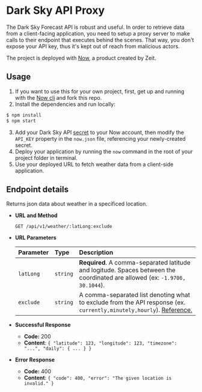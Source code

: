 # Dark Sky API Proxy

The Dark Sky Forecast API is robust and useful. In order to retrieve data from a client-facing application, you need to setup a proxy server to make calls to their endpoint that executes behind the scenes. That way, you don't expose your API key, thus it's kept out of reach from malicious actors.

The project is deployed with [Now](https://zeit.co/now), a product created by Zeit.

## Usage

1. If you want to use this for your own project, first, get up and running with the [Now cli](https://zeit.co/docs/v1/getting-started/introduction-to-now/) and fork this repo.
2. Install the dependencies and run locally: 
```bash
$ npm install
$ npm start
```
3. Add your Dark Sky API [secret](https://zeit.co/docs/v1/getting-started/secrets/) to your Now account, then modify the `API_KEY` property in the `now.json` file, referencing your newly-created secret.
4. Deploy your application by running the `now` command in the root of your project folder in terminal.
5. Use your deployed URL to fetch weather data from a client-side application.

## Endpoint details

Returns json data about weather in a specificed location.

* **URL and Method**

  ```http
  GET /api/v1/weather/:latLong:exclude
  ```

* **URL Parameters**

  | Parameter | Type | Description |
  | :--- | :--- | :--- |
  | `latLong` | `string` | **Required**. A comma-separated latitude and logitude. Spaces between the coordinated are allowed (ex: `-1.9706, 30.1044`). |
  | `exclude` | `string` | A comma-separated list denoting what to exclude from the API response (ex. `currently,minutely,hourly`). [Reference.](https://darksky.net/dev/docs)|

* **Successful Response**

  - **Code:** 200
  - **Content**: `{ "latitude": 123, "longitude": 123, "timezone": "...", "daily": { ... } }`

* **Error Response**

  - **Code:** 400
  - **Content**: `{ "code": 400, "error": "The given location is invalid." }`
